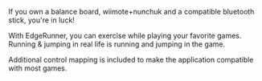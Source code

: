 If you own a balance board, wiimote+nunchuk and a compatible bluetooth stick, you're in luck!

With EdgeRunner, you can exercise while playing your favorite games. Running & jumping in real life is running and jumping in the game.

Additional control mapping is included to make the application compatible with most games.
